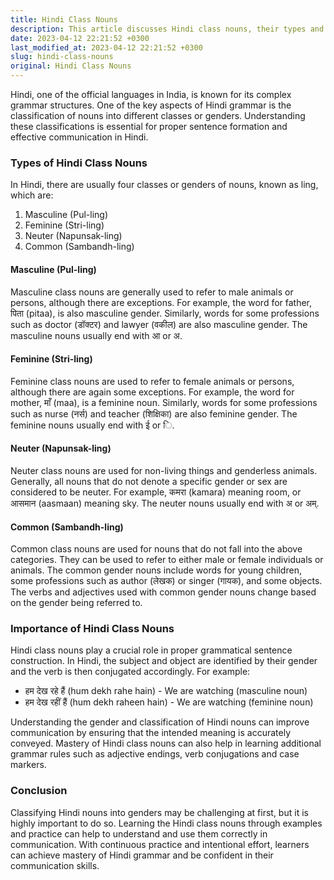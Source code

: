 ```yaml
---
title: Hindi Class Nouns
description: This article discusses Hindi class nouns, their types and usage for better understanding of the Hindi language.
date: 2023-04-12 22:21:52 +0300
last_modified_at: 2023-04-12 22:21:52 +0300
slug: hindi-class-nouns
original: Hindi Class Nouns
---
```

Hindi, one of the official languages in India, is known for its complex grammar structures. One of the key aspects of Hindi grammar is the classification of nouns into different classes or genders. Understanding these classifications is essential for proper sentence formation and effective communication in Hindi.

### Types of Hindi Class Nouns

In Hindi, there are usually four classes or genders of nouns, known as ling, which are:

1. Masculine (Pul-ling)
2. Feminine (Stri-ling)
3. Neuter (Napunsak-ling)
4. Common (Sambandh-ling)

#### Masculine (Pul-ling)

Masculine class nouns are generally used to refer to male animals or persons, although there are exceptions. For example, the word for father, पिता (pitaa), is also masculine gender. Similarly, words for some professions such as doctor (डॉक्टर) and lawyer (वकील) are also masculine gender. The masculine nouns usually end with आ or अ.

#### Feminine (Stri-ling)

Feminine class nouns are used to refer to female animals or persons, although there are again some exceptions. For example, the word for mother, माँ (maa), is a feminine noun. Similarly, words for some professions such as nurse (नर्स) and teacher (शिक्षिका) are also feminine gender. The feminine nouns usually end with ई or ि.

#### Neuter (Napunsak-ling)

Neuter class nouns are used for non-living things and genderless animals. Generally, all nouns that do not denote a specific gender or sex are considered to be neuter. For example, कमरा (kamara) meaning room, or आसमान (aasmaan) meaning sky. The neuter nouns usually end with अ or अम्.

#### Common (Sambandh-ling)

Common class nouns are used for nouns that do not fall into the above categories. They can be used to refer to either male or female individuals or animals. The common gender nouns include words for young children, some professions such as author (लेखक) or singer (गायक), and some objects. The verbs and adjectives used with common gender nouns change based on the gender being referred to.

### Importance of Hindi Class Nouns

Hindi class nouns play a crucial role in proper grammatical sentence construction. In Hindi, the subject and object are identified by their gender and the verb is then conjugated accordingly. For example:

- हम देख रहे हैं (hum dekh rahe hain) - We are watching (masculine noun)
- हम देख रहीं हैं (hum dekh raheen hain) - We are watching (feminine noun)

Understanding the gender and classification of Hindi nouns can improve communication by ensuring that the intended meaning is accurately conveyed. Mastery of Hindi class nouns can also help in learning additional grammar rules such as adjective endings, verb conjugations and case markers.

### Conclusion

Classifying Hindi nouns into genders may be challenging at first, but it is highly important to do so. Learning the Hindi class nouns through examples and practice can help to understand and use them correctly in communication. With continuous practice and intentional effort, learners can achieve mastery of Hindi grammar and be confident in their communication skills.